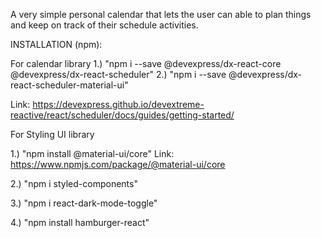 
A very simple personal calendar that lets the user can able to plan things and keep on track of their schedule activities.

INSTALLATION (npm):

For calendar library 1.) "npm i --save @devexpress/dx-react-core @devexpress/dx-react-scheduler" 2.) "npm i --save @devexpress/dx-react-scheduler-material-ui"

Link: https://devexpress.github.io/devextreme-reactive/react/scheduler/docs/guides/getting-started/

For Styling UI library

1.) "npm install @material-ui/core"
Link: https://www.npmjs.com/package/@material-ui/core

2.) "npm i styled-components"

3.) "npm i react-dark-mode-toggle"

4.) "npm install hamburger-react"

